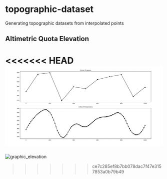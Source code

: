 # topographic-dataset

 Generating topographic datasets from interpolated points

## Altimetric Quota Elevation

<<<<<<< HEAD
![graphic_elevation](https://github.com/gmsmoreno/topographic-dataset/blob/main/graphic_elevation.JPG)
=======
![graphic_elevation](https://user-images.githubusercontent.com/89703029/141521272-1d7dcba1-dc48-424f-a391-404bb8987486.JPG)
>>>>>>> ce7c285ef8b7bb078dac7f47e3157853a0b79b49
